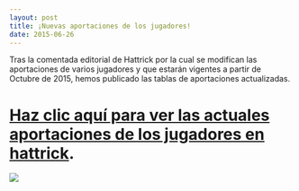 ```yaml
---
layout: post
title: ¡Nuevas aportaciones de los jugadores!
date: 2015-06-26
---
```


Tras la comentada editorial de Hattrick por la cual se modifican las aportaciones de varios jugadores y que estarán vigentes a partir de Octubre de 2015, hemos publicado las tablas de aportaciones actualizadas.

# **[Haz clic aquí para ver las actuales aportaciones de los jugadores en hattrick](http://www.guiaocerin.com/es/aportaciones-de-los-jugadores-en-hattrick/).**

[![](http://i.imgur.com/Kp2UcQQ.png)](http://www.guiaocerin.com/es/aportaciones-de-los-jugadores-en-hattrick/)
